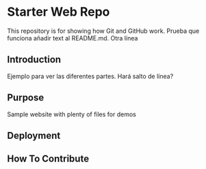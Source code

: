 # Starter Web Repo

This repository is for showing how Git and GitHub work.
Prueba que funciona añadir text al README.md.
Otra línea


## Introduction

Ejemplo para ver las diferentes partes.
Hará salto de línea?

## Purpose

Sample website with plenty of files for demos


## Deployment

## How To Contribute